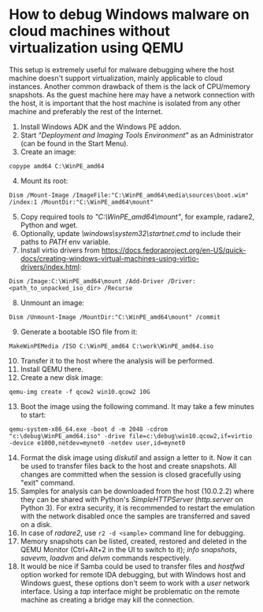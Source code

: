 # How to debug Windows malware on cloud machines without virtualization using QEMU

This setup is extremely useful for malware debugging where the host machine doesn't support virtualization, mainly applicable to cloud instances. Another common drawback of them is the lack of CPU/memory snapshots. As the guest machine here may have a network connection with the host, it is important that the host machine is isolated from any other machine and preferably the rest of the Internet.

1. Install Windows ADK and the Windows PE addon.
2. Start *"Deployment and Imaging Tools Environment"* as an Administrator (can be found in the Start Menu).
3. Create an image:

`copype amd64 C:\WinPE_amd64`

4. Mount its root:

`Dism /Mount-Image /ImageFile:"C:\WinPE_amd64\media\sources\boot.wim" /index:1 /MountDir:"C:\WinPE_amd64\mount"`

5. Copy required tools *to "C:\WinPE_amd64\mount"*, for example, radare2, Python and wget.
6. Optionally, update *\windows\system32\startnet.cmd* to include their paths to *PATH* env variable.
7. Install virtio drivers from https://docs.fedoraproject.org/en-US/quick-docs/creating-windows-virtual-machines-using-virtio-drivers/index.html:

`Dism /Image:C:\WinPE_amd64\mount /Add-Driver /Driver:<path_to_unpacked_iso_dir> /Recurse`

8. Unmount an image:

`Dism /Unmount-Image /MountDir:"C:\WinPE_amd64\mount" /commit`

9. Generate a bootable ISO file from it:

`MakeWinPEMedia /ISO C:\WinPE_amd64 C:\work\WinPE_amd64.iso`

10. Transfer it to the host where the analysis will be performed.
11. Install QEMU there.
12. Create a new disk image:

`qemu-img create -f qcow2 win10.qcow2 10G`

13. Boot the image using the following command. It may take a few minutes to start:

`qemu-system-x86_64.exe -boot d -m 2048 -cdrom "c:\debug\WinPE_amd64.iso" -drive file=c:\debug\win10.qcow2,if=virtio -device e1000,netdev=mynet0 -netdev user,id=mynet0`

14. Format the disk image using *diskutil* and assign a letter to it. Now it can be used to transfer files back to the host and create snapshots. All changes are committed when the session is closed gracefully using "exit" command.
15. Samples for analysis can be downloaded from the host (10.0.2.2) where they can be shared with Python's *SimpleHTTPServer* (*http.server* on Python 3). For extra security, it is recommended to restart the emulation with the network disabled once the samples are transferred and saved on a disk.
16. In case of *radare2*, use `r2 -d <sample>` command line for debugging.
17. Memory snapshots can be listed, created, restored and deleted in the QEMU Monitor (Ctrl+Alt+2 in the UI to switch to it); *info snapshots*, *savevm*, *loadvm* and *delvm* commands respectively.
18. It would be nice if Samba could be used to transfer files and *hostfwd* option worked for remote IDA debugging, but with Windows host and Windows guest, these options don't seem to work with a *user* network interface. Using a *tap* interface might be problematic on the remote machine as creating a bridge may kill the connection.
